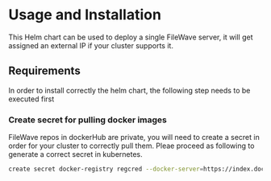 # Usage and Installation
This Helm chart can be used to deploy a single FileWave server, it will get assigned an external IP if your cluster supports it.

## Requirements
In order to install correctly the helm chart, the following step needs to be executed first

### Create secret for pulling docker images
FileWave repos in dockerHub are private, you will need to create a secret in order for your cluster to correctly pull them. Pleae proceed as following to generate a correct secret in kubernetes.

```bash
create secret docker-registry regcred --docker-server=https://index.docker.io/v1/ --docker-username=${DOCKER_USER}--docker-password=${DOCKER_PWD}  --docker-email=${DOCKER_EMAIL}
```